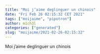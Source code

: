 ```yaml
---
title: "Moi j’aime deglinguer un chinois"
date: "Fri Feb 26 02:15:32 CET 2021"
tags: ["moijaime", "pipotron"]
author: m1ch3l
categories: ["generated"]
slug: "moijaime/2021-02-26-02:15:32"
---
```


Moi j’aime deglinguer un chinois
